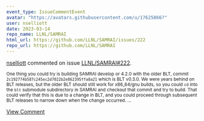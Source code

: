 ```yaml
---
event_type: IssueCommentEvent
avatar: "https://avatars.githubusercontent.com/u/17625866?"
user: nselliott
date: 2023-03-14
repo_name: LLNL/SAMRAI
html_url: https://github.com/LLNL/SAMRAI/issues/222
repo_url: https://github.com/LLNL/SAMRAI
---
```


<a href='https://github.com/nselliott' target='_blank'>nselliott</a> commented on issue <a href='https://github.com/LLNL/SAMRAI/issues/222' target='_blank'>LLNL/SAMRAI#222</a>.

<small>One thing you could try is building SAMRAI develop or 4.2.0 with the older BLT, commit `2c192774b587c245ec2d7022b2e862395ffa8a21` which is BLT v0.3.0.  We were years behind on BLT releases, but the older BLT should still work for x86_64/gnu builds, so you could `cd` into the `blt` submodule subdirectory in SAMRAI and checkout that commit and try to build.  That could verify that this is due to a change in BLT, and you could proceed through subsequent BLT releases to narrow down when the change occurred....</small>

<a href='https://github.com/LLNL/SAMRAI/issues/222' target='_blank'>View Comment</a>